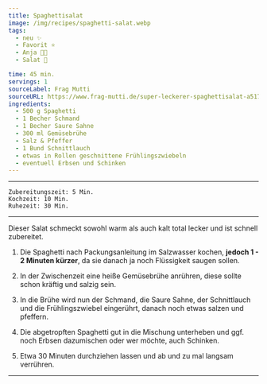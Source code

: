 ```yaml
---
title: Spaghettisalat
image: /img/recipes/spaghetti-salat.webp
tags:
  - neu ✨
  - Favorit ⭐
  - Anja 👩‍🍳
  - Salat️ 🥗

time: 45 min.
servings: 1
sourceLabel: Frag Mutti
sourceURL: https://www.frag-mutti.de/super-leckerer-spaghettisalat-a51774/
ingredients:
  - 500 g Spaghetti 
  - 1 Becher Schmand 
  - 1 Becher Saure Sahne 
  - 300 ml Gemüsebrühe 
  - Salz & Pfeffer 
  - 1 Bund Schnittlauch 
  - etwas in Rollen geschnittene Frühlingszwiebeln 
  - eventuell Erbsen und Schinken
---
```

***
	Zubereitungszeit: 5 Min. 
	Kochzeit: 10 Min. 
	Ruhezeit: 30 Min. 
***

Dieser Salat schmeckt sowohl warm als auch kalt total lecker und ist schnell zubereitet. 

1. Die Spaghetti nach Packungsanleitung im Salzwasser kochen, **jedoch 
1 - 2 Minuten kürzer**, da sie danach ja noch Flüssigkeit saugen sollen.
   
2. In der Zwischenzeit eine heiße Gemüsebrühe anrühren, diese sollte 
schon kräftig und salzig sein.
   
3. In die Brühe wird nun der Schmand, die Saure Sahne, der Schnittlauch 
und die Frühlingszwiebel eingerührt, danach noch etwas salzen und pfeffern.
   
4. Die abgetropften Spaghetti gut in die Mischung unterheben und ggf. 
noch Erbsen dazumischen oder wer möchte, auch Schinken.
   
5. Etwa 30 Minuten durchziehen lassen und ab und zu mal langsam verrühren.
<p></p>

***

